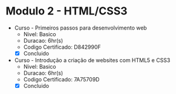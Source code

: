 # Modulo 2 - HTML/CSS3

- Curso - Primeiros passos para desenvolvimento web
  - Nivel: Basico
  - Duracao: 6hr(s)
  - Codigo Certificado: D842990F
  - [x] Concluido

- Curso - Introdução a criação de websites com HTML5 e CSS3
  - Nivel: Basico
  - Duracao: 6hr(s)
  - Codigo Certificado: 7A75709D
  - [x] Concluido
